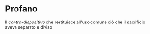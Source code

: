 # Profano

Il *contro-dispositivo* che restituisce all'uso comune ciò che il sacrificio aveva separato e diviso

